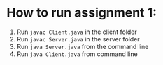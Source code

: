 # How to run assignment 1:
1. Run ```javac Client.java``` in the client folder
2. Run ```javac Server.java``` in the server folder
3. Run ```java Server.java``` from the command line
4. Run ```java Client.java``` from command line
